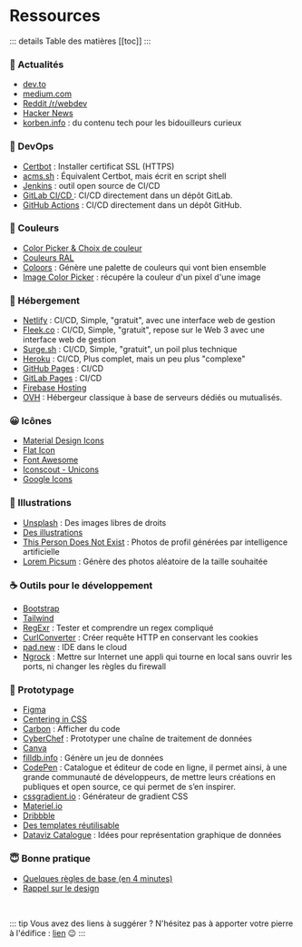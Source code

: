 # Ressources

::: details Table des matières
[[toc]]
:::

### 📰 Actualités
* [dev.to](https://dev.to/)
* [medium.com](https://medium.com/)
* [Reddit /r/webdev](https://www.reddit.com/r/webdev/)
* [Hacker News](https://news.ycombinator.com/)
* [korben.info](https://korben.info/) : du contenu tech pour les bidouilleurs curieux

### 👷 DevOps
* [Certbot](https://certbot.eff.org/instructions) : Installer certificat SSL (HTTPS)
* [acms.sh](https://github.com/acmesh-official/acme.sh) : Équivalent Certbot, mais écrit en script shell
* [Jenkins](https://www.jenkins.io/) : outil open source de CI/CD
* [GitLab CI/CD ](https://docs.gitlab.com/ee/ci/) : CI/CD directement dans un dépôt GitLab.
* [GitHub Actions](https://docs.github.com/en/actions) : CI/CD directement dans un dépôt GitHub.

### 🎨 Couleurs
* [Color Picker & Choix de couleur](https://www.webfx.com/web-design/color-picker/)
* [Couleurs RAL](http://couleursral.fr/)
* [Coloors](https://coolors.co/generate) : Génère une palette de couleurs qui vont bien ensemble
* [Image Color Picker](https://imagecolorpicker.com/) : récupére la couleur d'un pixel d'une image

### 🚀 Hébergement
* [Netlify](https://www.netlify.com/) : CI/CD, Simple, "gratuit", avec une interface web de gestion
* [Fleek.co](https://www.fleek.co/) : CI/CD, Simple, "gratuit", repose sur le Web 3 avec une interface web de gestion
* [Surge.sh](https://www.netlify.com/) : CI/CD, Simple, "gratuit", un poil plus technique
* [Heroku](https://www.heroku.com/) : CI/CD, Plus complet, mais un peu plus "complexe"
* [GitHub Pages](https://pages.github.com/) : CI/CD
* [GitLab Pages](https://docs.gitlab.com/ee/user/project/pages/) : CI/CD
* [Firebase Hosting](https://firebase.google.com/docs/hosting)
* [OVH](https://www.ovh.com/) : Hébergeur classique à base de serveurs dédiés ou mutualisés.

### 😀 Icônes
* [Material Design Icons](https://materialdesignicons.com/)
* [Flat Icon](https://www.flaticon.com/)
* [Font Awesome](https://fontawesome.com/)
* [Iconscout - Unicons](https://iconscout.com/unicons)
* [Google Icons](https://fonts.google.com/icons)

### 📸 Illustrations
* [Unsplash](https://unsplash.com/) : Des images libres de droits
* [Des illustrations](https://icons8.com/illustrations?ref=lapaninja)
* [This Person Does Not Exist](https://thispersondoesnotexist.com/) : Photos de profil générées par intelligence artificielle
* [Lorem Picsum](https://picsum.photos/) : Génère des photos aléatoire de la taille souhaitée

### ☕ Outils pour le développement
* [Bootstrap](https://getbootstrap.com/)
* [Tailwind](https://tailwindcss.com/)
* [RegExr](https://regexr.com/) : Tester et comprendre un regex compliqué
* [CurlConverter](https://curlconverter.com/) : Créer requête HTTP en conservant les cookies
* [pad.new](https://pad.new/) : IDE dans le cloud
* [Ngrock](https://ngrok.com/) : Mettre sur Internet une appli qui tourne en local sans ouvrir les ports, ni changer les règles du firewall

### 💄 Prototypage
* [Figma](https://www.figma.com/)
* [Centering in CSS](https://web.dev/centering-in-css/)
* [Carbon](https://carbon.now.sh/) : Afficher du code
* [CyberChef](https://gchq.github.io/CyberChef/) : Prototyper une chaîne de traitement de données
* [Canva](https://www.canva.com/fr_fr/)
* [filldb.info](http://filldb.info/) : Génère un jeu de données
* [CodePen](https://codepen.io/) : Catalogue et éditeur de code en ligne, il permet ainsi, à une grande communauté de développeurs, de mettre leurs créations en publiques et open source, ce qui permet de s’en inspirer. 
* [cssgradient.io](https://cssgradient.io/) : Générateur de gradient CSS
* [Materiel.io](https://material.io/color/#!/?view.left=0&view.right=0&primary.color=F06292&secondary.color=E91E63)
* [Dribbble](https://dribbble.com/)
* [Des templates réutilisable](https://startbootstrap.com/?showPro=false&showAngular=false)
* [Dataviz Catalogue](https://datavizcatalogue.com/) : Idées pour représentation graphique de données

### 😇 Bonne pratique
* [Quelques règles de base (en 4 minutes)](https://jgthms.com/web-design-in-4-minutes/)
* [Rappel sur le design](https://atlassian.design/)

<br>

::: tip Vous avez des liens à suggérer ?
N'hésitez pas à apporter votre pierre à l'édifice : [lien](https://github.com/Erpriex/CheatSheet) 😉
:::